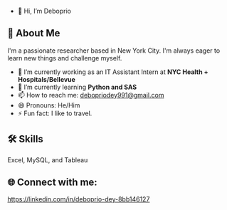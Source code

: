 - 👋 Hi, I’m Deboprio
## 🚀 About Me
I'm a passionate researcher based in New York City. I'm always eager to learn new things and challenge myself.
- 🔭 I’m currently working as an IT Assistant Intern at **NYC Health + Hospitals/Bellevue**
- 🌱 I’m currently learning **Python and SAS**
- 📫 How to reach me: [debopriodey991@gmail.com](mailto:debopriodey991@gmail.com)
- 😄 Pronouns: He/Him
- ⚡ Fun fact: I like to travel.
## 🛠 Skills 
Excel, MySQL, and Tableau
## 🌐 Connect with me:
https://linkedin.com/in/deboprio-dey-8bb146127

